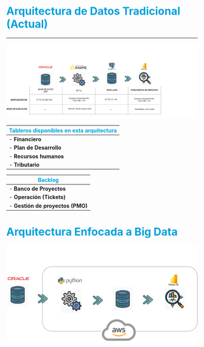 # <span style="color: #00A1DD">Arquitectura de Datos Tradicional (Actual)</span>
---

![Texto alternativo de la imagen](images\image2.png "Texto que se muestra al pasar el cursor sobre la imagen")

|<span style="color: #00A1DD">Tableros disponibles en esta arquitectura</span>|
|-----------------------------------------|
|- **Financiero**                              |
|- **Plan de Desarrollo**                      |
|- **Recursos humanos**                        | 
|- **Tributario**                              |

|<span style="color: #00A1DD">Backlog</span>|
|-------|
|- **Banco de Proyectos**|
|- **Operación (Tickets)**|
|- **Gestión de proyectos (PMO)**|
# <span style="color: #00A1DD">Arquitectura Enfocada a Big Data</span>

![Texto alternativo de la imagen](images\image.png "Texto que se muestra al pasar el cursor sobre la imagen")

